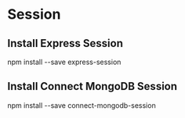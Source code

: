 # Session

## Install Express Session

npm install --save express-session

## Install Connect MongoDB Session

npm install --save connect-mongodb-session
